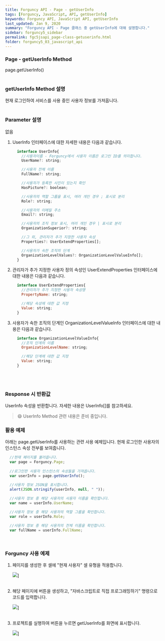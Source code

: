 ```yaml
---
title: Forguncy API - Page - getUserInfo
tags: [Forguncy, JavaScript, API, getUserInfo]
keywords: Forguncy API, JavaScript API, getUserInfo
last_updated: Jan 9, 2020
summary: "Forguncy API - Page 클래스 중 getUserInfo에 대해 설명합니다."
sidebar: forguncy5_sidebar
permalink: fgc5jsapi_page-class-getuserinfo.html
folder: forguncy5_03_javascript_api
---
```


### Page - getUserInfo Method
page.getUserInfo()
<br /><br />

### getUserInfo Method 설명
현재 로그인하여 서비스를 사용 중인 사용자 정보를 가져옵니다.
<br /><br />

### Parameter 설명
없음

1. UserInfo 인터페이스에 대한 자세한 내용은 다음과 같습니다.

    ~~~javascript
      interface UserInfo{
        //사용자이름 - Forguncy에서 사용자 이름은 로그인 ID를 의미합니다.
        UserName?: string;

        //사용자 전체 이름
        FullName?: string;

        //사용자가 등록한 사진이 있는지 확인
        HasPicture?: boolean;

        //사용자의 역할 그룹을 표시, 여러 개인 경우 ; 표시로 분리
        Role?: string;

        //사용자의 이메일 주소
        Email?: string;

        //사용자의 조직 정보 표시, 여러 개인 경우 | 표시로 분리
        OrganizationSuperior?: string;

        //그 외, 관리자가 추가 지정한 사용자 속성
        Properties?: UserExtendProperties[];

        //사용자가 속한 조직의 단계
        OrganizationLevelValues?: OrganizationLevelValueInfo[];
      }
    ~~~

2. 관리자가 추가 지정한 사용자 정의 속성인 UserExtendProperties 인터페이스에 대한 내용은 다음과 같습니다.

    ~~~javascript
      interface UserExtendProperties{
        //관리자가 추가 지정한 사용자 속성명
        PropertyName: string;

        //해당 속성에 대한 값 지정
        Value: string;
      }
    ~~~

3. 사용자가 속한 조직의 단계인 OrganizationLevelValueInfo 인터페이스에 대한 내용은 다음과 같습니다.

    ~~~javascript
      interface OrganizationLevelValueInfo{
        //조직 단계의 이름
        OrganizationLevelName: string;

        //해당 단계에 대한 값 지정
        Value: string;
      }
    ~~~

<br /><br />

### Response 시 반환값
UserInfo 속성을 반환합니다. 자세한 내용은 UserInfo[]를 참고하세요.

> 😄 UserInfo Method 관련 내용은 준비 중입니다.

<!-- <br /><br /> 위 memo를 삭제할 때 comment 제거 -->

### 활용 예제
아래는 page.getUserInfo를 사용하는 관련 사용 예제입니다. 현재 로그인한 사용자의 인스턴스 속성 전부를 보여줍니다.
<br />

~~~javascript
  //현재 페이지를 불러옵니다.
  var page = Forguncy.Page;
  
  //로그인한 사용자 인스턴스의 속성들을 가져옵니다.
  var userInfo = page.getUserInfo();

  //사용자 정보 JSON을 표시합니다.
  alert(JSON.stringify(userInfo, null, " "));
  
  //사용자 정보 중 해당 사용자의 사용자 이름을 확인합니다.
  var name = userInfo.UserName;

  //사용자 정보 중 해당 사용자의 역할 그룹을 확인합니다.
  var role = userInfo.Role;

  //사용자 정보 중 해당 사용자의 전체 이름을 확인합니다.
  var fullName = userInfo.FullName;
~~~

<br />

### Forguncy 사용 예제

1. 페이지를 생성한 후 셀에 "현재 사용자" 셀 유형을 적용합니다.

    ![]({{site.url}}/images/forguncy5/ex-ss_page-getuserinfo01.png)]
    <br /><br />

2. 해당 페이지에 버튼을 생성하고, "자바스크립트로 직접 프로그래밍하기" 명령으로 코드를 입력합니다.

    ![]({{site.url}}/images/forguncy5/ex-ss_page-getuserinfo02.png)]
    <br /><br />

3. 프로젝트를 실행하여 버튼을 누르면 getUserInfo를 화면에 표시합니다.

    ![]({{site.url}}/images/forguncy5/ex-ss_page-getuserinfo03.png)]
        
<br /><br />